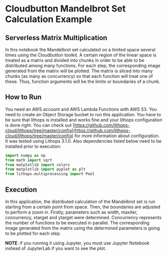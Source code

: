 # Cloudbutton Mandelbrot Set Calculation Example
## Serverless Matrix Multiplication
In this notebook the Mandelbrot set calculated on a limited space several times using the Cloudbutton toolkit. A certain region of the linear space is treated as a matrix and divided into chunks in order to be able to  be distributed among many functions. For each step, the corresponding image generated from the matrix will be plotted. The matrix is sliced into many chunks (as many as concurrency) so that each function will treat one of these. Thus, function arguments will be the limits or boundaries of a chunk.

## How to Run
You need an AWS account and AWS Lambda Functions with AWS S3. You need to create an Object Storage bucket to run this application. You have to be sure that lithops is installed and works fine and your lithops configuration is done right. You can check out [https://github.com/lithops-cloud/lithops/tree/master/config](https://github.com/lithops-cloud/lithops/tree/master/config) for more information about configuration. It was tested using Lithops 3.1.0. Also dependencies listed below need to be installed prior to execution:
```python
import numpy as np
from math import sqrt
from matplotlib import colors
from matplotlib import pyplot as plt
from lithops.multiprocessing import Pool
```

## Execution
In this application, the distributed calculation of the Mandelbrot set is run starting from a certain point from space. Then, the boundaries are adjusted to perform a zoom in.  Firstly, parameters such as width, maxiter, concurrency, xtarget and ytarget were determined. Concurrency represents the number of functions to be executed in parallel. The corresponding image generated from the matrix using the determined parameters is going to be plotted for each step.

**NOTE**: if you running it using Jupyter, you must use Jupyter Notebook instead of JupyterLab if you want to see the plot.

